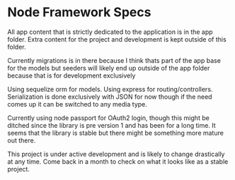# Node Framework Specs

All app content that is strictly dedicated to the application is in the app folder. Extra content for the project and development is kept outside of this folder. 

Currently migrations is in there because I think thats part of the app base for the models but seeders will likely end up outside of the app folder because that is for development exclusively

Using sequelize orm for models. Using express for routing/controllers. Serialization is done exclusively with JSON for now though if the need comes up it can be switched to any media type. 

Currently using node passport for OAuth2 login, though this might be ditched since the library is pre version 1 and has been for a long time. It seems that the library is stable but there might be something more mature out there.

This project is under active development and is likely to change drastically at any time. Come back in a month to check on what it looks like as a stable project. 